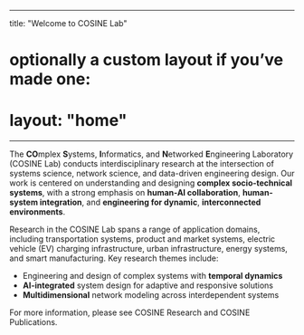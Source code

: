 
---
title: "Welcome to COSINE Lab"
# optionally a custom layout if you’ve made one:
# layout: "home"
---


The **CO**mplex **S**ystems, **I**nformatics, and **N**etworked **E**ngineering Laboratory (COSINE Lab) conducts interdisciplinary research at the intersection of systems science, network science, and data-driven engineering design. Our work is centered on understanding and designing **complex socio-technical systems**, with a strong emphasis on **human-AI collaboration**, **human-system integration**, and **engineering for dynamic**, **interconnected environments**. 

Research in the COSINE Lab spans a range of application domains, including transportation systems, product and market systems, electric vehicle (EV) charging infrastructure, urban infrastructure, energy systems, and smart manufacturing. Key research themes include:
- Engineering and design of complex systems with **temporal dynamics**
- **AI-integrated** system design for adaptive and responsive solutions
- **Multidimensional** network modeling across interdependent systems

For more information, please see COSINE Research and COSINE Publications.